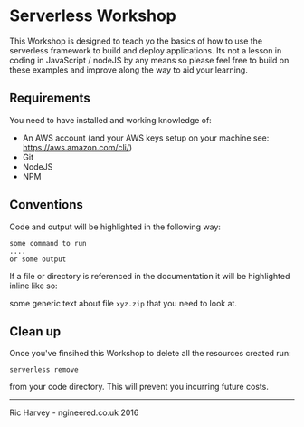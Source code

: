 # Serverless Workshop
This Workshop is designed to teach yo the basics of how to use the serverless framework to build and deploy applications. Its not a lesson in coding in JavaScript / nodeJS by any means so please feel free to build on these examples and improve along the way to aid your learning.

## Requirements

You need to have installed and working knowledge of:

 - An AWS account (and your AWS keys setup on your machine see: https://aws.amazon.com/cli/)
 - Git
 - NodeJS
 - NPM

## Conventions
Code and output will be highlighted in the following way:

```
some command to run
....
or some output
```

If a file or directory is referenced in the documentation it will be highlighted inline like so:

some generic text about file ```xyz.zip``` that you need to look at.

## Clean up
Once you've finsihed this Workshop to delete all the resources created run:

```serverless remove```

from your code directory. This will prevent you incurring future costs.

---
Ric Harvey - ngineered.co.uk 2016
